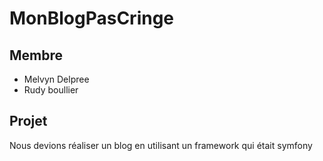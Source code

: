# MonBlogPasCringe

## Membre

- Melvyn Delpree
- Rudy boullier

## Projet

Nous devions réaliser un blog en utilisant un framework qui était symfony

